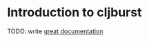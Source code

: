 # Introduction to cljburst

TODO: write [great documentation](http://jacobian.org/writing/what-to-write/)
